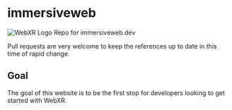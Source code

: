 # immersiveweb

![WebXR Logo](https://immersiveweb.dev/webxr-logo.svg)
Repo for immersiveweb.dev

Pull requests are very welcome to keep the references up to date in this time of rapid change.

## Goal

The goal of this website is to be the first stop for developers looking to get started with WebXR.

